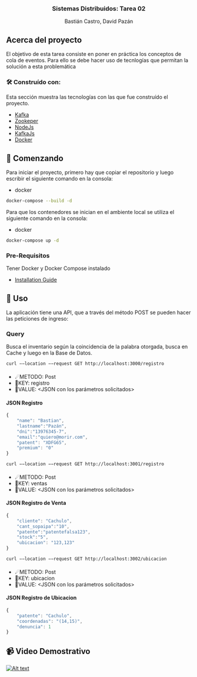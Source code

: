 
<br />
<div align="center">

  <h3 align="center">Sistemas Distribuidos: Tarea 02</h3>

  <p align="center">
    Bastián Castro, David Pazán
  </p>
</div>


## Acerca del proyecto

El objetivo de esta tarea consiste en poner en práctica los conceptos de cola de eventos. Para ello se debe hacer uso de tecnlogías que permitan la solución a esta problemática


### 🛠 Construído con:

Esta sección muestra las tecnologías con las que fue construído el proyecto.

* [Kafka](https://kafka.apache.org/documentation/#gettingStarted)
* [Zookeper](https://zookeeper.apache.org/doc/r3.8.0/index.html)
* [NodeJs](https://nodejs.org/en/docs/guides/)
* [KafkaJs](https://kafka.js.org/docs/getting-started)
* [Docker](https://www.docker.com)


## 🔰 Comenzando

Para iniciar el proyecto, primero hay que copiar el repositorio y luego escribir el siguiente comando en la consola:
* docker
```sh
docker-compose --build -d
```
Para que los contenedores se inician en el ambiente local se utiliza el siguiente comando en la consola:
* docker
```sh
docker-compose up -d
```
### Pre-Requisitos

Tener Docker y Docker Compose instalado
* [Installation Guide](https://docs.docker.com/compose/install/)



## 🤝 Uso

La aplicación tiene una API, que a través del método POST se pueden hacer las peticiones de ingreso:

### Query
Busca el inventario según la coincidencia de la palabra otorgada, busca en Cache y luego en la Base de Datos.
```curl
curl −−location −−request GET http://localhost:3000/registro
```
#### 
- ☄METODO: Post
- 🔑KEY: registro
- 📃VALUE: \<JSON con los parámetros solicitados\>

#### JSON Registro
```js
{
    "name": "Bastian",
    "lastname":"Pazán",
    "dni":"13976345-7",
    "email":"quiero@morir.com",
    "patent": "XDFG65",
    "premium": "0"
}
```

```curl
curl −−location −−request GET http://localhost:3001/registro
```
#### 
- ☄METODO: Post
- 🔑KEY: ventas
- 📃VALUE: \<JSON con los parámetros solicitados\>

#### JSON Registro de Venta
```js
{
    "cliente": "Cachulo",
    "cant_sopaipa":"10",
    "patente":"patentefalsa123",
    "stock":"5",
    "ubicacion": "123,123"
}
```


```curl
curl −−location −−request GET http://localhost:3002/ubicacion
```
#### 
- ☄METODO: Post
- 🔑KEY: ubicacion
- 📃VALUE: \<JSON con los parámetros solicitados\>

#### JSON Registro de Ubicacion
```js
{
    "patente": "Cachulo",
    "coordenadas": "(14,15)",
    "denuncia": 1
}
```


## 📹 Video Demostrativo
[![Alt text](https://i.imgur.com/UzCFNcT.png)](https://youtu.be/h09TIF2YaNk)

